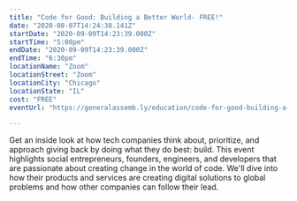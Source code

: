 ```yaml
---
title: "Code for Good: Building a Better World- FREE!"
date: "2020-08-07T14:24:38.141Z"
startDate: "2020-09-09T14:23:39.000Z"
startTime: "5:00pm"
endDate: "2020-09-09T14:23:39.000Z"
endTime: "6:30pm"
locationName: "Zoom"
locationStreet: "Zoom"
locationCity: "Chicago"
locationState: "IL"
cost: "FREE"
eventUrl: "https://generalassemb.ly/education/code-for-good-building-a-better-world/chicago/139074"

---
```


Get an inside look at how tech companies think about, prioritize, and approach giving back by doing what they do best: build.
This event highlights social entrepreneurs, founders, engineers, and developers that are passionate about creating change in the world of code. We'll dive into how their products and services are creating digital solutions to global problems and how other companies can follow their lead.

